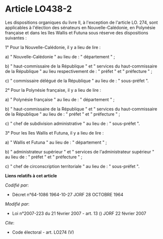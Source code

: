 # Article LO438-2

Les dispositions organiques du livre II, à l'exception de l'article LO. 274, sont applicables à l'élection des sénateurs en
Nouvelle-Calédonie, en Polynésie française et dans les îles Wallis et Futuna sous réserve des dispositions suivantes : 

1° Pour la Nouvelle-Calédonie, il y a lieu de lire : 

a) " Nouvelle-Calédonie " au lieu de : " département " ; 

b) " haut-commissaire de la République " et " services du haut-commissaire de la République " au lieu respectivement de : "
préfet " et " préfecture " ; 

c) " commissaire délégué de la République " au lieu de : " sous-préfet ". 

2° Pour la Polynésie française, il y a lieu de lire : 

a) " Polynésie française " au lieu de : " département " ; 

b) " haut-commissaire de la République " et " services du haut-commissaire de la République " au lieu de : " préfet " et "
préfecture " ; 

c) " chef de subdivision administrative " au lieu de : " sous-préfet ". 

3° Pour les îles Wallis et Futuna, il y a lieu de lire : 

a) " Wallis et Futuna " au lieu de : " département " ; 

b) " administrateur supérieur " et " services de l'administrateur supérieur " au lieu de : " préfet " et " préfecture " ; 

c) " chef de circonscription territoriale " au lieu de : " sous-préfet ".

**Liens relatifs à cet article**

_Codifié par_:

  - Décret n°64-1086 1964-10-27 JORF 28 OCTOBRE 1964

_Modifié par_:

  - Loi n°2007-223 du 21 février 2007 - art. 13 () JORF 22 février 2007

_Cite_:

  - Code électoral - art. LO274 (V)
